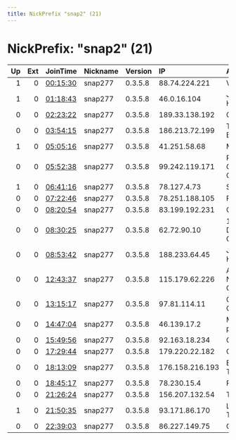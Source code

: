 ```yaml
---
title: NickPrefix "snap2" (21)
---
```


# NickPrefix: "snap2" (21)

|   Up |   Ext | JoinTime                                                                                            | Nickname   | Version   | IP              | AS                                | CC   |   ORp |   Dirp | OS    | Contact   |   eFamMembers |
|-----:|------:|:----------------------------------------------------------------------------------------------------|:-----------|:----------|:----------------|:----------------------------------|:-----|------:|-------:|:------|:----------|--------------:|
|    1 |     0 | [00:15:30](https://metrics.torproject.org/rs.html#details/25FAB31BB7F774E802360AD36109B4D2373BA53E) | snap277    | 0.3.5.8   | 88.74.224.221   | Vodafone GmbH                     | de   | 44703 |      0 | Linux | None      |             1 |
|    1 |     0 | [01:18:43](https://metrics.torproject.org/rs.html#details/08B783341069D95EC94A0230AFE513134DD67CCB) | snap277    | 0.3.5.8   | 46.0.16.104     | JSC ER-Telecom Holding            | ru   | 36721 |      0 | Linux | None      |             1 |
|    0 |     0 | [02:23:22](https://metrics.torproject.org/rs.html#details/78789116299E18012187DBC7B3B69D7E1B2FEA89) | snap277    | 0.3.5.8   | 189.33.138.192  | CLARO S.A.                        | br   | 33981 |      0 | Linux | None      |             1 |
|    0 |     0 | [03:54:15](https://metrics.torproject.org/rs.html#details/A712FA0431B3DE1B814E4A10C43FB7A5CB7ED176) | snap277    | 0.3.5.8   | 186.213.72.199  | TELEFu00D4NICA BRASIL S.A         | br   | 41705 |      0 | Linux | None      |             1 |
|    1 |     0 | [05:05:16](https://metrics.torproject.org/rs.html#details/2443799A8BFDC37D4E173222F5674991FD1B4F35) | snap277    | 0.3.5.8   | 41.251.58.68    | MT-MPLS                           | ma   | 40191 |      0 | Linux | None      |             1 |
|    0 |     0 | [05:52:38](https://metrics.torproject.org/rs.html#details/E29A48C889D6200B363C1B43268C471038523216) | snap277    | 0.3.5.8   | 99.242.119.171  | Rogers Communications Canada Inc. | ca   | 42961 |      0 | Linux | None      |             1 |
|    1 |     0 | [06:41:16](https://metrics.torproject.org/rs.html#details/679F33A56D2A93370EA633AC10746B1AD9B51528) | snap277    | 0.3.5.8   | 78.127.4.73     | SFR SA                            | fr   | 35185 |      0 | Linux | None      |             1 |
|    0 |     0 | [07:22:46](https://metrics.torproject.org/rs.html#details/2A94086009751D122335EA805C99EA629B07EE7F) | snap277    | 0.3.5.8   | 78.251.188.105  | Free SAS                          | fr   | 33531 |      0 | Linux | None      |             1 |
|    0 |     0 | [08:20:54](https://metrics.torproject.org/rs.html#details/E2E44BDAEC270AAD16DF84FBD06EC580BF2F4BD5) | snap277    | 0.3.5.8   | 83.199.192.231  | Orange                            | fr   | 39777 |      0 | Linux | None      |             1 |
|    0 |     0 | [08:30:25](https://metrics.torproject.org/rs.html#details/FB38A155BF82C1380A1D884AA754E6478E1651EA) | snap277    | 0.3.5.8   | 62.72.90.10     | 1&amp;1 Versatel Deutschland GmbH | de   | 38809 |      0 | Linux | None      |             1 |
|    0 |     0 | [08:53:42](https://metrics.torproject.org/rs.html#details/0F07347A851F8F146DA0DA855CC9903A0276D0B6) | snap277    | 0.3.5.8   | 188.233.64.45   | JSC ER-Telecom Holding            | ru   | 37415 |      0 | Linux | None      |             1 |
|    0 |     0 | [12:43:37](https://metrics.torproject.org/rs.html#details/2DB74B23814A7448F1F6BA4D71753427D5BA910B) | snap277    | 0.3.5.8   | 115.179.62.226  | ARTERIA Networks Corporation      | jp   | 44757 |      0 | Linux | None      |             1 |
|    0 |     0 | [13:15:17](https://metrics.torproject.org/rs.html#details/8047CFA4199A059445B69508022F2D76364B751D) | snap277    | 0.3.5.8   | 97.81.114.11    | Charter Communications            | us   | 34579 |      0 | Linux | None      |             1 |
|    0 |     0 | [14:47:04](https://metrics.torproject.org/rs.html#details/94D1E658FEEB412BD15269C868AF6C2CF2EAD88D) | snap277    | 0.3.5.8   | 46.139.17.2     | Magyar Telekom plc.               | hu   | 38691 |      0 | Linux | None      |             1 |
|    0 |     0 | [15:49:56](https://metrics.torproject.org/rs.html#details/94219D1F50050293BE3F77384540DCF4908198C8) | snap277    | 0.3.5.8   | 92.163.18.234   | Orange                            | fr   | 46315 |      0 | Linux | None      |             1 |
|    0 |     0 | [17:29:44](https://metrics.torproject.org/rs.html#details/F015F58AC12A32EF610262848BBA274DD6D756D7) | snap277    | 0.3.5.8   | 179.220.22.182  | CLARO S.A.                        | br   | 37749 |      0 | Linux | None      |             1 |
|    0 |     0 | [18:13:09](https://metrics.torproject.org/rs.html#details/8C3B14270C13FA076386467AA93EE547457A9574) | snap277    | 0.3.5.8   | 176.158.216.193 | Bouygues Telecom SA               | fr   | 38063 |      0 | Linux | None      |             1 |
|    0 |     0 | [18:45:17](https://metrics.torproject.org/rs.html#details/2A9F3443250C6B9E03BB806549E8002C8C6310AA) | snap277    | 0.3.5.8   | 78.230.15.4     | Free SAS                          | fr   | 43477 |      0 | Linux | None      |             1 |
|    0 |     0 | [21:26:24](https://metrics.torproject.org/rs.html#details/AAF6925807B0C587632ABBC63BFA2876A59733EF) | snap277    | 0.3.5.8   | 156.207.132.54  | TE-AS                             | eg   | 34623 |      0 | Linux | None      |             1 |
|    1 |     0 | [21:50:35](https://metrics.torproject.org/rs.html#details/3D58850C7FFB891B41F61ED6E0F53C6F4E12926C) | snap277    | 0.3.5.8   | 93.171.86.170   | LLC EGS-Telecom                   | ru   | 42119 |      0 | Linux | None      |             1 |
|    0 |     0 | [22:39:03](https://metrics.torproject.org/rs.html#details/C5770A16E3F17E4006DFF138DBCA44EECAC7A857) | snap277    | 0.3.5.8   | 86.227.149.75   | Orange                            | fr   | 45293 |      0 | Linux | None      |             1 |
